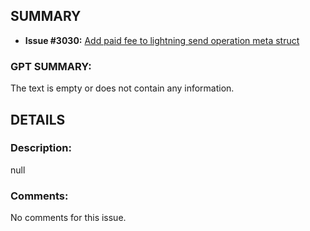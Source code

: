 ## SUMMARY
- **Issue #3030:** [Add paid fee to lightning send operation meta struct](https://github.com/fedimint/fedimint/issues/3030)

### GPT SUMMARY:
The text is empty or does not contain any information.

## DETAILS
### Description:
null

### Comments:
No comments for this issue.

